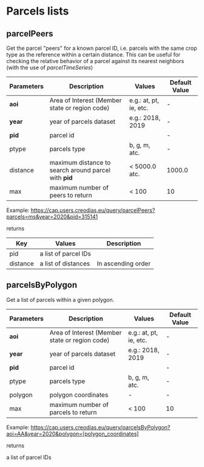 # Parcels lists

## parcelPeers

Get the parcel "peers" for a known parcel ID, i.e. parcels with the same crop type as the reference within a certain distance. This can be useful for checking the relative behavior of a parcel against its nearest neighbors (with the use of *parcelTimeSeries*)

| Parameters  | Description   | Values | Default Value |
| ----------- | --------------------- | ------------------------ |------------------------ |
| **aoi** | Area of Interest (Member state or region code) | e.g.: at, pt, ie, etc. | - |
| **year**     | year of parcels dataset   | e.g.: 2018, 2019 | - |
| **pid**     | parcel id   |   | - |
| ptype     | parcels type   | b, g, m, atc. | - |
| distance     | maximum distance to search around parcel with **pid**   | < 5000.0 atc. | 1000.0 |
| max  | maximum number of peers to return   | < 100 | 10 |


Example:
https://cap.users.creodias.eu/query/parcelPeers?parcels=ms&year=2020&pid=315141

returns

| Key            | Values  | Description   |
| ---------------| ------- | ----------- |
| pid     | a list of parcel IDs     |   |
| distance        | a list of distances  | In ascending order |


## parcelsByPolygon

Get a list of parcels within a given polygon.

| Parameters  | Description   | Values | Default Value |
| ----------- | --------------------- | ------------------------ |------------------------ |
| **aoi** | Area of Interest (Member state or region code) | e.g.: at, pt, ie, etc. | - |
| **year**     | year of parcels dataset   | e.g.: 2018, 2019 | - |
| **pid**     | parcel id   |   | - |
| ptype     | parcels type   | b, g, m, atc. | - |
| polygon     | polygon coordinates   | - | - |
| max  | maximum number of parcels to return   | < 100 | 10 |

Example:
https://cap.users.creodias.eu/query/parcelsByPolygon?aoi=AA&year=2020&polygon=[polygon_coordinates]

returns

a list of parcel IDs
